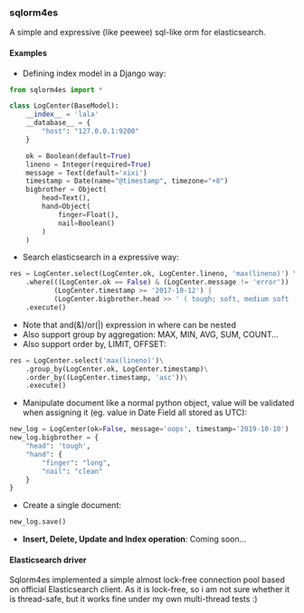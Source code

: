### sqlorm4es

A simple and expressive (like peewee) sql-like orm for elasticsearch.

#### Examples

* Defining index model in a Django way:

```python
from sqlorm4es import *

class LogCenter(BaseModel):
    __index__ = 'lala'
    __database__ = {
        "host": "127.0.0.1:9200"
    }

    ok = Boolean(default=True)
    lineno = Integer(required=True)
    message = Text(default='xixi')
    timestamp = Date(name="@timestamp", timezone="+8")
    bigbrother = Object(
        head=Text(),
        hand=Object(
            finger=Float(),
            nail=Boolean()
        )
    )
```

* Search elasticsearch in a expressive way:

```python
res = LogCenter.select(LogCenter.ok, LogCenter.lineno, 'max(lineno)') \
    .where(((LogCenter.ok == False) & (LogCenter.message != 'error')) |
           (LogCenter.timestamp >= '2017-10-12') |
           (LogCenter.bigbrother.head >> ' ( tough; soft, medium soft ) '))\
    .execute()
```

* Note that and(&)/or(|) expression in where can be nested
* Also support group by aggregation: MAX, MIN, AVG, SUM, COUNT...
* Also support order by, LIMIT, OFFSET:

```python
res = LogCenter.select('max(lineno)')\
    .group_by(LogCenter.ok, LogCenter.timestamp)\
    .order_by((LogCenter.timestamp, 'asc'))\
    .execute()
```
* Manipulate document like a normal python object, value will be validated when assigning it (eg. value in Date Field all stored as UTC):
```python
new_log = LogCenter(ok=False, message='oops', timestamp='2019-10-10')
new_log.bigbrother = {
    "head": 'tough',
    "hand": {
        "finger": "long",
        "nail": "clean"
    }
}
```
* Create a single document:
```python
new_log.save()
```
* **Insert, Delete, Update and Index operation**: Coming soon...

#### Elasticsearch driver
Sqlorm4es implemented a simple almost lock-free connection pool based on official Elasticsearch client. As it is lock-free, so i am not sure whether it is thread-safe, but it works fine under my own multi-thread tests :)
